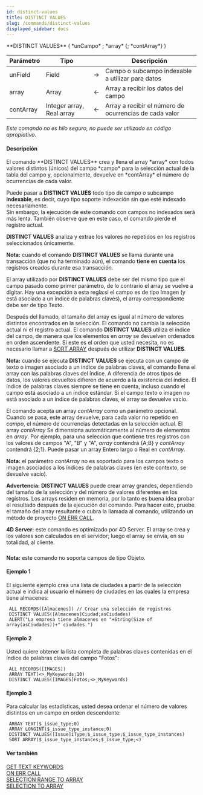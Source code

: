 ```yaml
---
id: distinct-values
title: DISTINCT VALUES
slug: /commands/distinct-values
displayed_sidebar: docs
---
```


<!--REF #_command_.DISTINCT VALUES.Syntax-->**DISTINCT VALUES** ( *unCampo* ; *array* {; *contArray*} )<!-- END REF-->
<!--REF #_command_.DISTINCT VALUES.Params-->
| Parámetro | Tipo |  | Descripción |
| --- | --- | --- | --- |
| unField | Field | &#8594;  | Campo o subcampo indexable a utilizar para datos |
| array | Array | &#8592; | Array a recibir los datos del campo |
| contArray | Integer array, Real array | &#8592; | Array a recibir el número de ocurrencias de cada valor |

<!-- END REF-->

*Este comando no es hilo seguro, no puede ser utilizado en código apropiativo.*


#### Descripción 

<!--REF #_command_.DISTINCT VALUES.Summary-->El comando **DISTINCT VALUES** crea y llena el array *array* con todos valores distintos (únicos) del campo *campo* para la selección actual de la tabla del campo y, opcionalmente, devuelve en *contArray* el número de ocurrencias de cada valor.<!-- END REF-->

Puede pasar a **DISTINCT VALUES** todo tipo de campo o subcampo **indexable**, es decir, cuyo tipo soporte indexación sin que esté indexado necesariamente.  
Sin embargo, la ejecución de este comando con campos no indexados será más lenta. También observe que en este caso, el comando pierde el registro actual. 

**DISTINCT VALUES** analiza y extrae los valores no repetidos en los registros seleccionados únicamente. 

**Nota:** cuando el comando **DISTINCT VALUES** se llama durante una transacción (que no ha terminado aún), el comando **tiene en cuenta** los registros creados durante esa transacción.

El array utilizado por **DISTINCT VALUES** debe ser del mismo tipo que el campo pasado como primer parámetro, de lo contrario el array se vuelve a digitar. Hay una excepción a esta regla:si el campo es de tipo Imagen (y está asociado a un índice de palabras claves), el array correspondiente debe ser de tipo Texto.

Después del llamado, el tamaño del array es igual al número de valores distintos encontrados en la selección. El comando no cambia la selección actual ni el registro actual. El comando **DISTINCT VALUES** utiliza el índice del campo, de manera que los elementos en *array* se devuelven ordenados en orden ascendente. Si este es el orden que usted necesita, no es necesario llamar a [SORT ARRAY](sort-array.md) después de utilizar **DISTINCT VALUES**.

**Nota:** cuando se ejecuta **DISTINCT VALUES** se ejecuta con un campo de texto o imagen asociado a un índice de palabras claves, el comando llena el array con las palabras claves del índice. A diferencia de otros tipos de datos, los valores devueltos difieren de acuerdo a la existencia del índice. El índice de palabras claves siempre se tiene en cuenta, incluso cuando el campo está asociado a un índice estándar. Si el campo texto o imagen no está asociado a un índice de palabras claves, el array se devuelve vacío. 

El comando acepta un array *contArray* como un parámetro opcional. Cuando se pasa, este array devuelve, para cada valor no repetido en *campo*, el número de ocurrencias detectadas en la selección actual. El array *contArray* Se dimensiona automáticamente al número de elementos en *array*. Por ejemplo, para una selección que contiene tres registros con los valores de campos "A", "B" y "A", *array* contendrá {A;B} y *contArray* contendrá {2;1}. Puede pasar un array Entero largo o Real en *contArray*. 

**Nota:** el parámetro *contArray* no es soportado para los campos texto o imagen asociados a los índices de palabras claves (en este contexto, se devuelve vacío).

**Advertencia:** **DISTINCT VALUES** puede crear array grandes, dependiendo del tamaño de la selección y del número de valores diferentes en los registros. Los arrays residen en memoria, por lo tanto es buena idea probar el resultado después de la ejecución del comando. Para hacer esto, pruebe el tamaño del array resultante o cubra la llamada al comando, utilizando un método de proyecto [ON ERR CALL](on-err-call.md). 

**4D Server:** este comando es optimizado por 4D Server. El array se crea y los valores son calculados en el servidor; luego el array se envía, en su totalidad, al cliente.

##### 

**Nota:** este comando no soporta campos de tipo Objeto.

#### Ejemplo 1 

El siguiente ejemplo crea una lista de ciudades a partir de la selección actual e indica al usuario el número de ciudades en las cuales la empresa tiene almacenes: 

```4d
 ALL RECORDS([Almacenes]) // Crear una selección de registros
 DISTINCT VALUES([Almacenes]Ciudad;asCiudades)
 ALERT("La empresa tiene almacenes en "+String(Size of array(asCiudades))+" ciudades.")
```

#### Ejemplo 2 

Usted quiere obtener la lista completa de palabras claves contenidas en el índice de palabras claves del campo "Fotos": 

```4d
 ALL RECORDS([IMAGES])
 ARRAY TEXT(<>_MyKeywords;10)
 DISTINCT VALUES([IMAGES]Fotos;<>_MyKeywords)
```

#### Ejemplo 3 

Para calcular las estadísticas, usted desea ordenar el número de valores distintos en un campo en orden descendente:

```4d
 ARRAY TEXT($_issue_type;0)
 ARRAY LONGINT($_issue_type_instance;0)
 DISTINCT VALUES([Issue]iType;$_issue_type;$_issue_type_instances)
 SORT ARRAY($_issue_type_instances;$_issue_type;<)
```

#### Ver también 

  
[GET TEXT KEYWORDS](get-text-keywords.md)  
[ON ERR CALL](on-err-call.md)  
[SELECTION RANGE TO ARRAY](selection-range-to-array.md)  
[SELECTION TO ARRAY](selection-to-array.md)  